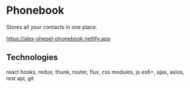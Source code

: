 # Phonebook

Stores all your contacts in one place.

https://alex-shepel-phonebook.netlify.app

## Technologies

react hooks, redux, thunk, router, flux, css modules, js es6+, ajax, axios, rest api, git
